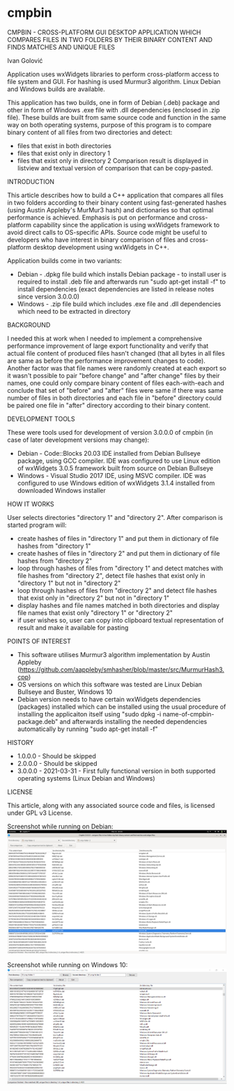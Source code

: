 # cmpbin
CMPBIN - CROSS-PLATFORM GUI DESKTOP APPLICATION WHICH COMPARES FILES IN TWO FOLDERS BY THEIR BINARY CONTENT AND FINDS MATCHES AND UNIQUE FILES

Ivan Golović

Application uses wxWidgets libraries to perform cross-platform access to file system and GUI. For hashing is used Murmur3 algorithm. Linux Debian and Windows builds are available. 

This application has two builds, one in form of Debian (.deb) package and other in form of Windows .exe file with .dll dependencies (enclosed in .zip file). These builds are built from same source code and function in the same way on both operating systems, purpose of this program is to compare binary content of all files from two directories and detect:
- files that exist in both directories
- files that exist only in directory 1
- files that exist only in directory 2
Comparison result is displayed in listview and textual version of comparison that can be copy-pasted.

INTRODUCTION

This article describes how to build a C++ application that compares all files in two folders according to their binary content using fast-generated hashes (using Austin Appleby's MurMur3 hash) and dictionaries so that optimal performance is achieved. Emphasis is put on performance and cross-platform capability since the application is using wxWidgets framework to avoid direct calls to OS-specific APIs.
Source code might be useful to developers who have interest in binary comparison of files and cross-platform desktop development using wxWidgets in C++.

Application builds come in two variants:
-	Debian - .dpkg file build which installs Debian package - to install user is required to install .deb file and afterwards run "sudo apt-get install -f" to install dependencies (exact dependencies are listed in release notes since version 3.0.0.0)
-	Windows - .zip file build which includes .exe file and .dll dependencies which need to be extracted in directory

BACKGROUND

I needed this at work when I needed to implement a comprehensive performance improvement of large export functionality and verify that actual file content of produced files hasn't changed (that all bytes in all files are same as before the performance improvement changes to code). Another factor was that file names were randomly created at each export so it wasn't possible to pair "before change" and "after change" files by their names, one could only compare binary content of files each-with-each and conclude that set of "before" and "after" files were same if there was same number of files in both directories and each file in "before" directory could be paired one file in "after" directory according to their binary content.

DEVELOPMENT TOOLS

These were tools used for development of version 3.0.0.0 of cmpbin (in case of later development versions may change):
-	Debian - Code::Blocks 20.03 IDE installed from Debian Bullseye package, using GCC compiler. IDE was configured to use Linux edition of wxWidgets 3.0.5 framework built from source on Debian Bullseye
-	Windows - Visual Studio 2017 IDE, using MSVC compiler. IDE was configured to use Windows edition of wxWidgets 3.1.4 installed from downloaded Windows installer

HOW IT WORKS

User selects directories "directory 1" and "directory 2". After comparison is started program will:
- create hashes of files in "directory 1" and put them in dictionary of file hashes from "directory 1"
- create hashes of files in "directory 2" and put them in dictionary of file hashes from "directory 2"
- loop through hashes of files from "directory 1" and detect matches with file hashes from "directory 2", detect file hashes that exist only in "directory 1" but not in "directory 2"
- loop through hashes of files from "directory 2" and detect file hashes that exist only in "directory 2" but not in "directory 1"
- display hashes and file names matched in both directories and display file names that exist only "directory 1" or "directory 2"
- if user wishes so, user can copy into clipboard textual representation of result and make it available for pasting

POINTS OF INTEREST

-	This software utilises Murmur3 algorithm implementation by Austin Appleby (https://github.com/aappleby/smhasher/blob/master/src/MurmurHash3.cpp)
-	OS versions on which this software was tested are Linux Debian Bullseye and Buster, Windows 10
-	Debian version needs to have certain wxWidgets dependencies (packages) installed which can be installed using the usual procedure of installing the applicaiton itself using "sudo dpkg -i name-of-cmpbin-package.deb" and afterwards installing the needed dependencies automatically by running "sudo apt-get install -f"

HISTORY

-	1.0.0.0 - Should be skipped
-	2.0.0.0 - Should be skipped
-	3.0.0.0 - 2021-03-31 - First fully functional version in both supported operating systems (Linux Debian and Windows)

LICENSE

This article, along with any associated source code and files, is licensed under GPL v3 License.

Screenshot while running on Debian:
![screenshot](./screenshot-debian.png?raw=true)

Screenshot while running on Windows 10:
![screenshot](./screenshot.png?raw=true)

